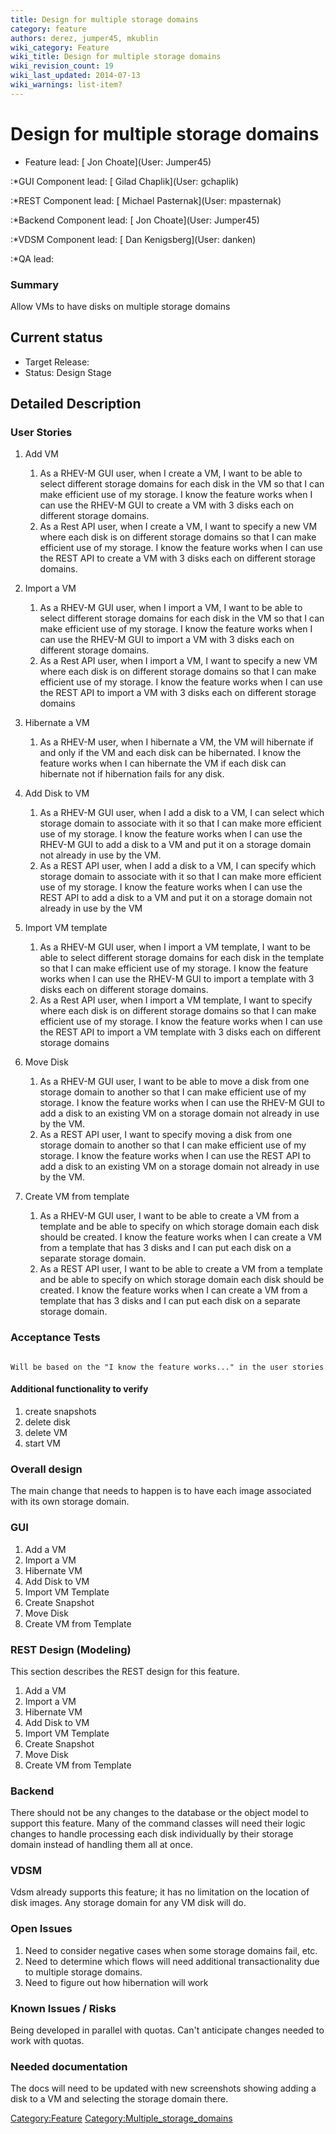 ```yaml
---
title: Design for multiple storage domains
category: feature
authors: derez, jumper45, mkublin
wiki_category: Feature
wiki_title: Design for multiple storage domains
wiki_revision_count: 19
wiki_last_updated: 2014-07-13
wiki_warnings: list-item?
---
```


# Design for multiple storage domains

*   Feature lead: [ Jon Choate](User: Jumper45)

:\*GUI Component lead: [ Gilad Chaplik](User: gchaplik)

:\*REST Component lead: [ Michael Pasternak](User: mpasternak)

:\*Backend Component lead: [ Jon Choate](User: Jumper45)

:\*VDSM Component lead: [ Dan Kenigsberg](User: danken)

:\*QA lead:

### Summary

Allow VMs to have disks on multiple storage domains

## Current status

*   Target Release:
*   Status: Design Stage

## Detailed Description

### User Stories

1.  Add VM
    1.  As a RHEV-M GUI user, when I create a VM, I want to be able to select different storage domains for each disk in the VM so that I can make efficient use of my storage. I know the feature works when I can use the RHEV-M GUI to create a VM with 3 disks each on different storage domains.
    2.  As a Rest API user, when I create a VM, I want to specify a new VM where each disk is on different storage domains so that I can make efficient use of my storage. I know the feature works when I can use the REST API to create a VM with 3 disks each on different storage domains.

2.  Import a VM
    1.  As a RHEV-M GUI user, when I import a VM, I want to be able to select different storage domains for each disk in the VM so that I can make efficient use of my storage. I know the feature works when I can use the RHEV-M GUI to import a VM with 3 disks each on different storage domains.
    2.  As a Rest API user, when I import a VM, I want to specify a new VM where each disk is on different storage domains so that I can make efficient use of my storage. I know the feature works when I can use the REST API to import a VM with 3 disks each on different storage domains

3.  Hibernate a VM
    1.  As a RHEV-M user, when I hibernate a VM, the VM will hibernate if and only if the VM and each disk can be hibernated. I know the feature works when I can hibernate the VM if each disk can hibernate not if hibernation fails for any disk.

4.  Add Disk to VM
    1.  As a RHEV-M GUI user, when I add a disk to a VM, I can select which storage domain to associate with it so that I can make more efficient use of my storage. I know the feature works when I can use the RHEV-M GUI to add a disk to a VM and put it on a storage domain not already in use by the VM.
    2.  As a REST API user, when I add a disk to a VM, I can specify which storage domain to associate with it so that I can make more efficient use of my storage. I know the feature works when I can use the REST API to add a disk to a VM and put it on a storage domain not already in use by the VM

5.  Import VM template
    1.  As a RHEV-M GUI user, when I import a VM template, I want to be able to select different storage domains for each disk in the template so that I can make efficient use of my storage. I know the feature works when I can use the RHEV-M GUI to import a template with 3 disks each on different storage domains.
    2.  As a Rest API user, when I import a VM template, I want to specify where each disk is on different storage domains so that I can make efficient use of my storage. I know the feature works when I can use the REST API to import a VM template with 3 disks each on different storage domains

6.  Move Disk
    1.  As a RHEV-M GUI user, I want to be able to move a disk from one storage domain to another so that I can make efficient use of my storage. I know the feature works when I can use the RHEV-M GUI to add a disk to an existing VM on a storage domain not already in use by the VM.
    2.  As a REST API user, I want to specify moving a disk from one storage domain to another so that I can make efficient use of my storage. I know the feature works when I can use the REST API to add a disk to an existing VM on a storage domain not already in use by the VM.

7.  Create VM from template
    1.  As a RHEV-M GUI user, I want to be able to create a VM from a template and be able to specify on which storage domain each disk should be created. I know the feature works when I can create a VM from a template that has 3 disks and I can put each disk on a separate storage domain.
    2.  As a REST API user, I want to be able to create a VM from a template and be able to specify on which storage domain each disk should be created. I know the feature works when I can create a VM from a template that has 3 disks and I can put each disk on a separate storage domain.

### Acceptance Tests

      Will be based on the "I know the feature works..." in the user stories.

#### Additional functionality to verify

1.  create snapshots
2.  delete disk
3.  delete VM
4.  start VM

### Overall design

The main change that needs to happen is to have each image associated with its own storage domain.

### GUI

1.  Add a VM
2.  Import a VM
3.  Hibernate VM
4.  Add Disk to VM
5.  Import VM Template
6.  Create Snapshot
7.  Move Disk
8.  Create VM from Template

### REST Design (Modeling)

This section describes the REST design for this feature.

1.  Add a VM
2.  Import a VM
3.  Hibernate VM
4.  Add Disk to VM
5.  Import VM Template
6.  Create Snapshot
7.  Move Disk
8.  Create VM from Template

### Backend

There should not be any changes to the database or the object model to support this feature. Many of the command classes will need their logic changes to handle processing each disk individually by their storage domain instead of handling them all at once.

### VDSM

Vdsm already supports this feature; it has no limitation on the location of disk images. Any storage domain for any VM disk will do.

### Open Issues

1.  Need to consider negative cases when some storage domains fail, etc.
2.  Need to determine which flows will need additional transactionality due to multiple storage domains.
3.  Need to figure out how hibernation will work

### Known Issues / Risks

Being developed in parallel with quotas. Can't anticipate changes needed to work with quotas.

### Needed documentation

The docs will need to be updated with new screenshots showing adding a disk to a VM and selecting the storage domain there.

<Category:Feature> <Category:Multiple_storage_domains>
